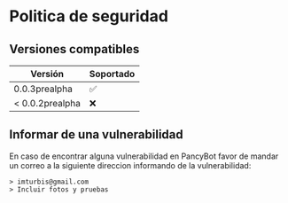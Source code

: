 # Politica de seguridad

## Versiones compatibles


| Versión         | Soportado          |
| --------------- | ------------------ |
| 0.0.3prealpha   | :white_check_mark: |
| < 0.0.2prealpha | :x:                |

## Informar de una vulnerabilidad

En caso de encontrar alguna vulnerabilidad en PancyBot favor de mandar un correo a la siguiente direccion informando de la vulnerabilidad:

    > imturbis@gmail.com
    > Incluir fotos y pruebas 



